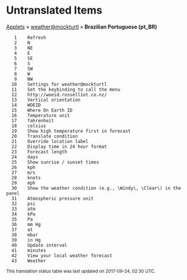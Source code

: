 # Untranslated Items
[Applets](../../../README.md) &#187; [weather@mockturtl](../README.md) &#187; **Brazilian Portuguese (pt_BR)**

       1	Refresh
       2	N
       3	NE
       4	E
       5	SE
       6	S
       7	SW
       8	W
       9	NW
      10	Settings for weather@mockturtl
      11	Set the keybinding to call the menu
      12	http://woeid.rosselliot.co.nz/
      13	Vertical orientation
      14	WOEID
      15	Where On Earth ID
      16	Temperature unit
      17	fahrenheit
      18	celsius
      19	Show high temperature first in forecast
      20	Translate condition
      21	Override location label
      22	Display time in 24 hour format
      23	Forecast length
      24	days
      25	Show sunrise / sunset times
      26	kph
      27	m/s
      28	knots
      29	mph
      30	Show the weather condition (e.g., \Windy\, \Clear\) in the panel
      31	Atmospheric pressure unit
      32	psi
      33	atm
      34	kPa
      35	Pa
      36	mm Hg
      37	at
      38	mbar
      39	in Hg
      40	Update interval
      41	minutes
      42	View your local weather forecast
      43	Weather

<sup>This translation status table was last updated on 2017-09-24, 02:30 UTC.</sup>
